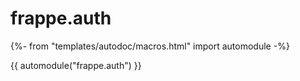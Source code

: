 # frappe.auth

{%- from "templates/autodoc/macros.html" import automodule -%}

{{ automodule("frappe.auth") }}